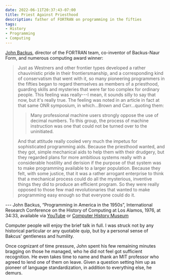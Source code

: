 ```yaml
---
date: 2022-06-11T20:37:43-07:00
title: Priest Against Priesthood
description: father of FORTRAN on programming in the fifties
tags:
- History
- Programming
- Computing
---
```


[John Backus](https://en.wikipedia.org/wiki/John_Backus), director of the FORTRAN team, co-inventor of Backus-Naur Form, and numerous computing award winner:

> Just as Westners and other frontier types developed a rather chauvinistic pride in their frontiersmanship, and a corresponding kind of conservatism that went with it, so many pioneering programmers in the fifties began to regard themselves as members of a priesthood, guarding skills and mysteries that were far too complex for ordinary people.  This feeling was really---I mean, it sounds silly to say that now, but it's really true.  The feeling was noted in an article in fact at that same ONR symposium, in which...Brown and Carr...quoting them:
>
> > Many professional machine users strongly oppose the use of decimal numbers.  To this group, the process of machine instruction was one that could not be turned over to the uninitiated.
>
> And that attitude really cooled very much the impetus for sophisticated programming aids.  Because the priesthood wanted, and they got, simple mechanical aids to help them with their drudgery, but they regarded plans for more ambitious systems really with a considerable hostility and derision if the purpose of that system was to make programming available to a larger population.  Because they felt, with some justice, that it was a rather arrogant enterprise to think that a mechanical process could do all the mysterious, inventive things they did to produce an efficient program.  So they were really opposed to those few mad revolutionaries that wanted to make programming easy enough so that everyone could do it.

--- John Backus, “Programming in America in the 1950s”, International Research Conference on the History of Computing at Los Alamos, 1976, at 34:33, available via <a href="https://www.youtube.com/watch?v=EylBknGtkqA&t=877">YouTube</a> or <a href="https://www.computerhistory.org/collections/catalog/102639682">Computer History Museum</a>

Computer people will enjoy the brief talk in full.  I was struck not by any historical particular or any quotable quip, but by a personal sense of Bakcus' gentleness and humility.

Once cognizant of time pressure, John spent his few remaining minutes bragging on those he managed, who he did not feel got sufficient recognition.  He even takes time to name and thank an MIT professor who agreed to lend one of them on leave.  Given a question setting him up as pioneer of language standardization, in addition to everything else, he demurs.
